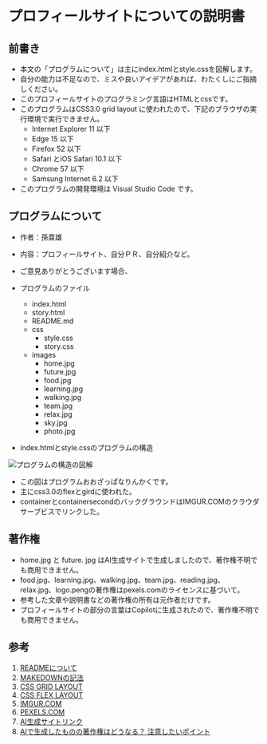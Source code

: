 # プロフィールサイトについての説明書

## 前書き

- 本文の「プログラムについて」は主にindex.htmlとstyle.cssを図解します。
- 自分の能力は不足なので、ミスや良いアイデアがあれば、わたくしにご指摘しください。
- このプロフィールサイトのプログラミング言語はHTMLとcssです。
- このプログラムはCSS3.0 grid layout に使われたので、下記のブラウザの実行環境で実行できません。
  - Internet Explorer 11 以下
  - Edge 15 以下
  - Firefox 52 以下
  - Safari とiOS Safari 10.1 以下
  - Chrome 57 以下
  - Samsung Internet 6.2 以下
- このプログラムの開発環境は Visual Studio Code です。

## プログラムについて

- 作者：孫亜雄
- 内容：プロフィールサイト、自分ＰＲ、自分紹介など。
- ご意見ありがとうございます場合、
- プログラムのファイル
  - index.html
  - story.html
  - README.md
  - css
    - style.css
    - story.css
  - images
    - home.jpg
    - future.jpg
    - food.jpg
    - learning.jpg
    - walking.jpg
    - team.jpg
    - relax.jpg
    - sky.jpg
    - photo.jpg

- index.htmlとstyle.cssのプログラムの構造

![プログラムの構造の図解](https://i.imgur.com/lUSAnV3.jpg)

- この図はプログラムおおざっぱなりんかくです。
- 主にcss3.0のflexとgirdに使われた。
- containerとcontainersecondのバックグラウンドはIMGUR.COMのクラウダサーブビスでリンクした。

## 著作権

- home.jpg と future. jpg はAI生成サイトで生成しましたので、著作権不明でも商用できません。
- food.jpg、learning.jpg、walking.jpg、team.jpg、reading.jpg、relax.jpg、logo.pengの著作権はpexels.comのライセンスに基づいて。
- 参考した文章や説明書などの著作権の所有は元作者だけです。
- プロフィールサイトの部分の言葉はCopilotに生成されたので、著作権不明でも商用できません。

## 参考

1. [READMEについて](https://docs.github.com/en/repositories/managing-your-repositorys-settings-and-features/customizing-your-repository/about-readmes)
2. [MAKEDOWNの記法](https://gist.github.com/mignonstyle/083c9e1651d7734f84c99b8cf49d57fa)
3. [CSS GRID LAYOUT](https://developer.mozilla.org/ja/docs/Web/CSS/grid)
4. [CSS FLEX LAYOUT](https://developer.mozilla.org/ja/docs/Web/CSS/CSS_Flexible_Box_Layout/Basic_Concepts_of_Flexbox)
5. [IMGUR.COM](https://imgur.com/)
6. [PEXELS.COM](https://www.pexels.com/ja-jp/)
7. [AI生成サイトリンク](https://app.leonardo.ai/)
8. [AIで生成したものの著作権はどうなる？ 注意したいポイント](https://www.hitachi-solutions-create.co.jp/column/technology/ai-copyright.html)
